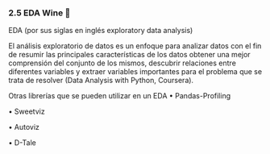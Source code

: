 ### 2.5 EDA Wine 🍷


EDA (por sus siglas en inglés exploratory data analysis)

El análisis exploratorio de datos es un enfoque para analizar datos con el fin de resumir las principales características de los datos obtener una mejor comprensión del conjunto de los mismos, descubrir relaciones entre diferentes variables y extraer variables importantes para el problema que se trata de resolver (Data Analysis with Python, Coursera).

Otras librerías que se pueden utilizar en un EDA
• Pandas-Profiling

• Sweetviz

• Autoviz

• D-Tale
